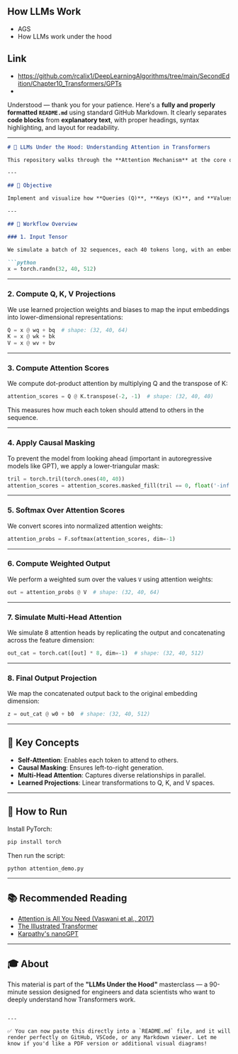 ## How LLMs Work

* AGS
* How LLMs work under the hood

## Link

* https://github.com/rcalix1/DeepLearningAlgorithms/tree/main/SecondEdition/Chapter10_Transformers/GPTs
* 


Understood — thank you for your patience. Here's a **fully and properly formatted `README.md`** using standard GitHub Markdown. It clearly separates **code blocks** from **explanatory text**, with proper headings, syntax highlighting, and layout for readability.

---

````markdown
# 🧠 LLMs Under the Hood: Understanding Attention in Transformers

This repository walks through the **Attention Mechanism** at the core of Transformer models like GPT, BERT, and LLaMA — implemented from scratch in PyTorch.

---

## 📌 Objective

Implement and visualize how **Queries (Q)**, **Keys (K)**, and **Values (V)** are derived from token embeddings, how dot-product attention is computed, and how **causal masking** enables autoregressive behavior.

---

## 🔄 Workflow Overview

### 1. Input Tensor

We simulate a batch of 32 sequences, each 40 tokens long, with an embedding size of 512.

```python
x = torch.randn(32, 40, 512)
````

---

### 2. Compute Q, K, V Projections

We use learned projection weights and biases to map the input embeddings into lower-dimensional representations:

```python
Q = x @ wq + bq  # shape: (32, 40, 64)
K = x @ wk + bk
V = x @ wv + bv
```

---

### 3. Compute Attention Scores

We compute dot-product attention by multiplying Q and the transpose of K:

```python
attention_scores = Q @ K.transpose(-2, -1)  # shape: (32, 40, 40)
```

This measures how much each token should attend to others in the sequence.

---

### 4. Apply Causal Masking

To prevent the model from looking ahead (important in autoregressive models like GPT), we apply a lower-triangular mask:

```python
tril = torch.tril(torch.ones(40, 40))
attention_scores = attention_scores.masked_fill(tril == 0, float('-inf'))
```

---

### 5. Softmax Over Attention Scores

We convert scores into normalized attention weights:

```python
attention_probs = F.softmax(attention_scores, dim=-1)
```

---

### 6. Compute Weighted Output

We perform a weighted sum over the values `V` using attention weights:

```python
out = attention_probs @ V  # shape: (32, 40, 64)
```

---

### 7. Simulate Multi-Head Attention

We simulate 8 attention heads by replicating the output and concatenating across the feature dimension:

```python
out_cat = torch.cat([out] * 8, dim=-1)  # shape: (32, 40, 512)
```

---

### 8. Final Output Projection

We map the concatenated output back to the original embedding dimension:

```python
z = out_cat @ w0 + b0  # shape: (32, 40, 512)
```

---

## 🧠 Key Concepts

* **Self-Attention**: Enables each token to attend to others.
* **Causal Masking**: Ensures left-to-right generation.
* **Multi-Head Attention**: Captures diverse relationships in parallel.
* **Learned Projections**: Linear transformations to Q, K, and V spaces.

---

## 🧪 How to Run

Install PyTorch:

```bash
pip install torch
```

Then run the script:

```bash
python attention_demo.py
```

---

## 📚 Recommended Reading

* [Attention is All You Need (Vaswani et al., 2017)](https://arxiv.org/abs/1706.03762)
* [The Illustrated Transformer](https://jalammar.github.io/illustrated-transformer/)
* [Karpathy's nanoGPT](https://github.com/karpathy/nanoGPT)

---

## 🎓 About

This material is part of the **"LLMs Under the Hood"** masterclass — a 90-minute session designed for engineers and data scientists who want to deeply understand how Transformers work.

```

---

✅ You can now paste this directly into a `README.md` file, and it will render perfectly on GitHub, VSCode, or any Markdown viewer. Let me know if you'd like a PDF version or additional visual diagrams!
```

